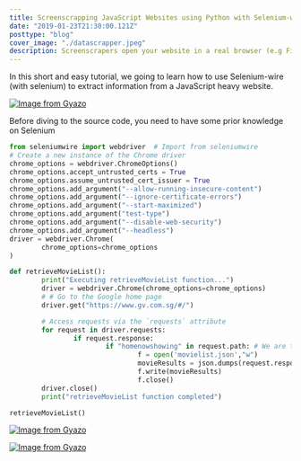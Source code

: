 ```yaml
---
title: Screenscrapping JavaScript Websites using Python with Selenium-wire
date: "2019-01-23T21:30:00.121Z"
posttype: "blog"
cover_image: "./datascrapper.jpeg"
description: Screenscrapers open your website in a real browser (e.g FireFox, Chrome, etc), getting the HTML, and then use a HTML parse to extract the desired data.
---
```


In this short and easy tutorial, we going to learn how to use Selenium-wire (with selenium) to extract information from a JavaScript heavy website.

[![Image from Gyazo](https://i.gyazo.com/2d1500c9011cf3d8d607480c4025c6a1.gif)](https://gyazo.com/2d1500c9011cf3d8d607480c4025c6a1)

Before diving to the source code, you need to have some prior knowledge on Selenium 
```python
from seleniumwire import webdriver  # Import from seleniumwire
# Create a new instance of the Chrome driver
chrome_options = webdriver.ChromeOptions()
chrome_options.accept_untrusted_certs = True
chrome_options.assume_untrusted_cert_issuer = True
chrome_options.add_argument("--allow-running-insecure-content")
chrome_options.add_argument("--ignore-certificate-errors")
chrome_options.add_argument("--start-maximized")
chrome_options.add_argument("test-type")
chrome_options.add_argument("--disable-web-security")
chrome_options.add_argument("--headless")
driver = webdriver.Chrome(
        chrome_options=chrome_options
)

```

```python
def retrieveMovieList():
        print("Executing retrieveMovieList function...")
        driver = webdriver.Chrome(chrome_options=chrome_options)
        # # Go to the Google home page
        driver.get("https://www.gv.com.sg/#/")

        # Access requests via the `requests` attribute
        for request in driver.requests:
                if request.response:
                        if "homenowshowing" in request.path: # We are taking those api that contains homenowshowing
                                f = open('movielist.json',"w")
                                movieResults = json.dumps(request.response.body,indent=4)
                                f.write(movieResults)
                                f.close()
        driver.close()
        print("retrieveMovieList function completed")

```

```python
retrieveMovieList()
```

[![Image from Gyazo](https://i.gyazo.com/4f3875a1f80dfbe898f7843ad0785c3a.gif)](https://gyazo.com/4f3875a1f80dfbe898f7843ad0785c3a)

[![Image from Gyazo](https://i.gyazo.com/164aa57efd21a23ec604df3768187381.gif)](https://gyazo.com/164aa57efd21a23ec604df3768187381)